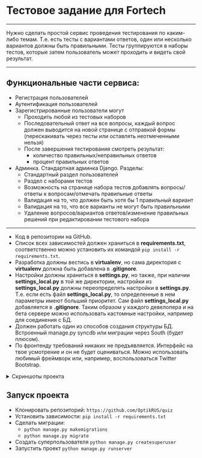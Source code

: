 # Тестовое задание для Fortech
___
Нужно сделать простой сервис проведения тестирования по каким-либо темам. 
Т.е. есть тесты с вариантами ответов, один или несколько вариантов должны быть правильными. 
Тесты группируются в наборы тестов, которые затем пользователь может проходить и видеть свой результат.
___
## Функциональные части сервиса:
* Регистрация пользователей
* Аутентификация пользователей
* Зарегистрированные пользователи могут 
  * Проходить любой из тестовых наборов 
  * Последовательный ответ на все вопросы, каждый вопрос должен выводится на новой странице с отправкой формы (перескакивать через тесты или оставлять неотмеченными нельзя)
  * После завершения тестирования смотреть результат:
    * количество правильных/неправильных ответов 
    * процент правильных ответов 
* Админка. Стандартная админка Django. Разделы:
  * Стандартный раздел пользователей 
  * Раздел с наборами тестов 
  * Возможность на странице набора тестов добавлять вопросы/ответы к вопросам/отмечать правильные ответы 
  * Валидация на то, что должен быть хотя бы 1 правильный вариант 
  * Валидация на то, что все варианты не могут быть правильными 
  * Удаление вопросов/вариантов ответов/изменение правильных решений при редактировании тестового набора
___
* Код в репозитории на GitHub. 
* Список всех зависимостей должен храниться в __requirements.txt__, соответственно можно установить их командой ```pip install -r requirements.txt```. 
* Разработка должны вестись в __virtualenv__, но сама директория с __virtualenv__ должна быть добавлена в __.gitignore__. 
* Настройки должны храниться в __settings.py__, но также, при наличии __settings_local.py__ в той же директории, настройки из __settings_local.py__ должны переопределять настройки в __settings.py__. 
Т.е. если есть файл __settings_local.py__, то определенные в нем параметры имеют больший приоритет. 
Сам файл __settings_local.py__ добавляется в __.gitignore__. Таким образом у каждого девелопера и на бета сервере можно использовать кастомные настройки, например для соединения с БД. 
* Должен работать один из способов создания структуры БД. Встроенный manage.py syncdb или миграции через South (будет плюсом). 
* По фронтенду требований никаких не предъявляется. Интерфейс на твое усмотрение и он не будет оцениваться. Можно использовать любимый фреймворк или, например, воспользоваться Twitter Bootstrap.

<details>
  <summary>Скриншоты проекта</summary>

[![Регистрация пользователя](https://raw.githubusercontent.com/OptikRUS/quiz/3e405ef786eac72dd4db00cfb14b6b83596b69f4/images/1.png "Регистрация пользователя")]()
[![Категория тестов](https://raw.githubusercontent.com/OptikRUS/quiz/3e405ef786eac72dd4db00cfb14b6b83596b69f4/images/2.png "Категория тестов")]()
[![Страница теста](https://raw.githubusercontent.com/OptikRUS/quiz/3e405ef786eac72dd4db00cfb14b6b83596b69f4/images/3.png "Страница теста")]()
[![Вопросы к тесту](https://raw.githubusercontent.com/OptikRUS/quiz/3e405ef786eac72dd4db00cfb14b6b83596b69f4/images/4.png "Вопросы к тесту")]()
[![Вопросы к тесту](https://raw.githubusercontent.com/OptikRUS/quiz/3e405ef786eac72dd4db00cfb14b6b83596b69f4/images/5.png "Вопросы к тесту")]()
[![Результаты теста](https://raw.githubusercontent.com/OptikRUS/quiz/3e405ef786eac72dd4db00cfb14b6b83596b69f4/images/6.png "Результаты теста")]()
[![Админка тесты](https://raw.githubusercontent.com/OptikRUS/quiz/aaf027dd9893ecb9f97216236f95d69dc5912128/images/7.png "Админка тесты")]()
[![Админка вопросы](https://raw.githubusercontent.com/OptikRUS/quiz/aaf027dd9893ecb9f97216236f95d69dc5912128/images/8.png "Админка вопросы")]()
  
</details>

## Запуск проекта
* Клонировать репозиторий: ```https://github.com/OptikRUS/quiz```
* Установить зависимости: ```pip install -r requirements.txt```
* Сделать миграции:
  * ```python manage.py makemigrations```
  * ```python manage.py migrate```
* Создать суперпользователя ```python manage.py createsuperuser```
* Запустить проект ```python manage.py runserver```
